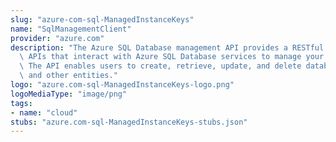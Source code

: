 ```yaml
---
slug: "azure-com-sql-ManagedInstanceKeys"
name: "SqlManagementClient"
provider: "azure.com"
description: "The Azure SQL Database management API provides a RESTful set of web\
  \ APIs that interact with Azure SQL Database services to manage your databases.\
  \ The API enables users to create, retrieve, update, and delete databases, servers,\
  \ and other entities."
logo: "azure.com-sql-ManagedInstanceKeys-logo.png"
logoMediaType: "image/png"
tags:
- name: "cloud"
stubs: "azure.com-sql-ManagedInstanceKeys-stubs.json"
---
```

